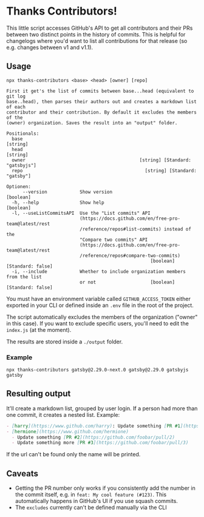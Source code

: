 # Thanks Contributors!

This little script accesses GitHub's API to get all contributors and their PRs between two distinct points in the history of commits. This is helpful for changelogs where you'd want to list all contributions for that release (so e.g. changes between v1 and v1.1).

## Usage

```shell
npx thanks-contributors <base> <head> [owner] [repo]

First it get's the list of commits between base...head (equivalent to git log
base..head), then parses their authors out and creates a markdown list of each
contributor and their contribution. By default it excludes the members of the
(owner) organization. Saves the result into an "output" folder.

Positionals:
  base                                                                  [string]
  head                                                                  [string]
  owner                                          [string] [Standard: "gatsbyjs"]
  repo                                             [string] [Standard: "gatsby"]

Optionen:
      --version            Show version                                [boolean]
  -h, --help               Show help                                   [boolean]
  -l, --useListCommitsAPI  Use the "List commits" API
                           (https://docs.github.com/en/free-pro-team@latest/rest
                           /reference/repos#list-commits) instead of the
                           "Compare two commits" API
                           (https://docs.github.com/en/free-pro-team@latest/rest
                           /reference/repos#compare-two-commits)
                                                     [boolean] [Standard: false]
  -i, --include            Whether to include organization members from the list
                           or not                    [boolean] [Standard: false]
```

You must have an environment variable called `GITHUB_ACCESS_TOKEN` either exported in your CLI or defined inside an `.env` file in the root of the project.

The script automatically excludes the members of the organization ("owner" in this case). If you want to exclude specific users, you'll need to edit the `index.js` (at the moment).

The results are stored inside a `./output` folder.

### Example

```shell
npx thanks-contributors gatsby@2.29.0-next.0 gatsby@2.29.0 gatsbyjs gatsby
```

## Resulting output

It'll create a markdown list, grouped by user login. If a person had more than one commit, it creates a nested list. Example:

```md
- [harry](https://www.github.com/harry): Update something [PR #1](https://github.com/foobar/pull/1)
- [hermione](https://www.github.com/hermione)
  - Update something [PR #2](https://github.com/foobar/pull/2)
  - Update something more [PR #3](https://github.com/foobar/pull/3)
```

If the url can't be found only the name will be printed.

## Caveats

- Getting the PR number only works if you consistently add the number in the commit itself, e.g. in `feat: My cool feature (#123)`. This automatically happens in GitHub's UI if you use squash commits.
- The `excludes` currently can't be defined manually via the CLI
